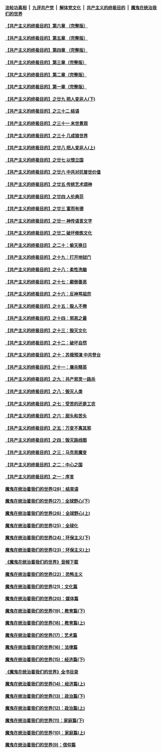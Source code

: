 

####  [法轮功真相](../../../../basic/blob/master/README.md?t=04100931) &nbsp;|&nbsp; [九评共产党](../../../../9ping.md/blob/master/README.md?t=04100931) &nbsp;|&nbsp; [解体党文化](../../../../jtdwh.md/blob/master/README.md?t=04100931)  &nbsp;|&nbsp; [共产主义的终极目的](../../../../gczydzjmd.md/blob/master/README.md?t=04100931) &nbsp;|&nbsp; [魔鬼在统治我们的世界](../../../../mgztzwmdsj.md/blob/master/README.md?t=04100931) 

#### [【共产主义的终极目的】第六章 （完整版）](../pages/nsc422/n11428913.md?t=04100931) 

#### [【共产主义的终极目的】第五章 （完整版）](../pages/nsc422/n11428912.md?t=04100931) 

#### [【共产主义的终极目的】第四章 （完整版）](../pages/nsc422/n11428907.md?t=04100931) 

#### [【共产主义的终极目的】第三章（完整版）](../pages/nsc422/n11428848.md?t=04100931) 

#### [【共产主义的终极目的】第二章（完整版）](../pages/nsc422/n11428831.md?t=04100931) 

#### [【共产主义的终极目的】第一章（完整版）](../pages/nsc422/n11417651.md?t=04100931) 

#### [【共产主义的终极目的】之廿九 把人变非人(下)](../pages/nsc422/n11344140.md?t=04100931) 

#### [【共产主义的终极目的】之三十二 结语](../pages/nsc422/n11360535.md?t=04100931) 

#### [【共产主义的终极目的】之三十一 末世景观](../pages/nsc422/n11351129.md?t=04100931) 

#### [【共产主义的终极目的】之三十 几成狼世界](../pages/nsc422/n11348280.md?t=04100931) 

#### [【共产主义的终极目的】之廿八 把人变非人(上)](../pages/nsc422/n11340492.md?t=04100931) 

#### [【共产主义的终极目的】之廿七 以恨立国](../pages/nsc422/n11336944.md?t=04100931) 

#### [【共产主义的终极目的】之廿六 中共对抗普世价值](../pages/nsc422/n11324785.md?t=04100931) 

#### [【共产主义的终极目的】之廿五 传统艺术颂神](../pages/nsc422/n11296396.md?t=04100931) 

#### [【共产主义的终极目的】之廿四 人伦典范](../pages/nsc422/n11296397.md?t=04100931) 

#### [【共产主义的终极目的】之廿三 富而有德](../pages/nsc422/n11283598.md?t=04100931) 

#### [【共产主义的终极目的】之廿一 神传语言文字](../pages/nsc422/n11263265.md?t=04100931) 

#### [【共产主义的终极目的】之廿二 破坏修炼文化](../pages/nsc422/n11245728.md?t=04100931) 

#### [【共产主义的终极目的】之二十：偷天换日](../pages/nsc422/n11238846.md?t=04100931) 

#### [【共产主义的终极目的】之十九：打开地狱门](../pages/nsc422/n11206376.md?t=04100931) 

#### [【共产主义的终极目的】之十八：柔性洗脑](../pages/nsc422/n11199994.md?t=04100931) 

#### [【共产主义的终极目的】之十七：颠倒善恶](../pages/nsc422/n11179782.md?t=04100931) 

#### [【共产主义的终极目的】之十六：反神骂祖宗](../pages/nsc422/n11166798.md?t=04100931) 

#### [【共产主义的终极目的】之十五：毁人不倦](../pages/nsc422/n11166792.md?t=04100931) 

#### [【共产主义的终极目的】之十四：邪恶之最](../pages/nsc422/n11150249.md?t=04100931) 

#### [【共产主义的终极目的】之十三：毁灭文化](../pages/nsc422/n11135227.md?t=04100931) 

#### [【共产主义的终极目的】之十二：破坏自然](../pages/nsc422/n11135214.md?t=04100931) 

#### [【共产主义的终极目的】之十：苏俄预演 中共登台](../pages/nsc422/n11118424.md?t=04100931) 

#### [【共产主义的终极目的】之十一：屠杀精英](../pages/nsc422/n11118442.md?t=04100931) 

#### [【共产主义的终极目的】之九：共产邪灵一路杀](../pages/nsc422/n11114139.md?t=04100931) 

#### [【共产主义的终极目的】之八：毁灭人类](../pages/nsc422/n11108503.md?t=04100931) 

#### [【共产主义的终极目的】之七：受苦的还是工农](../pages/nsc422/n11101809.md?t=04100931) 

#### [【共产主义的终极目的】之六：甜头和苦头](../pages/nsc422/n11096971.md?t=04100931) 

#### [【共产主义的终极目的】之五：万变不离其邪](../pages/nsc422/n11091285.md?t=04100931) 

#### [【共产主义的终极目的】之四：毁灭路线图](../pages/nsc422/n11086284.md?t=04100931) 

#### [【共产主义的终极目的】之三：马克思魔变](../pages/nsc422/n11061941.md?t=04100931) 

#### [【共产主义的终极目的】之二：中心之国](../pages/nsc422/n11047728.md?t=04100931) 

#### [【共产主义的终极目的】之一：序言](../pages/nsc422/n11086077.md?t=04100931) 

#### [魔鬼在统治着我们的世界(28)：结束语](../pages/nsc422/n10936246.md?t=04100931) 

#### [魔鬼在统治着我们的世界(27)：全球野心(下)](../pages/nsc422/n10928319.md?t=04100931) 

#### [魔鬼在统治着我们的世界(26)：全球野心(上)](../pages/nsc422/n10900318.md?t=04100931) 

#### [魔鬼在统治着我们的世界(25)：全球化](../pages/nsc422/n10788205.md?t=04100931) 

#### [魔鬼在统治着我们的世界(24)：环保主义(下)](../pages/nsc422/n10695307.md?t=04100931) 

#### [魔鬼在统治着我们的世界(23)：环保主义(上)](../pages/nsc422/n10688613.md?t=04100931) 

#### [《魔鬼在统治着我们的世界》音频下载](../pages/nsc422/n10635553.md?t=04100931) 

#### [魔鬼在统治着我们的世界(22)：恐怖主义](../pages/nsc422/n10614727.md?t=04100931) 

#### [魔鬼在统治着我们的世界(21)：文化篇](../pages/nsc422/n10597706.md?t=04100931) 

#### [魔鬼在统治着我们的世界(20)：媒体篇](../pages/nsc422/n10586579.md?t=04100931) 

#### [魔鬼在统治着我们的世界(19)：教育篇(下)](../pages/nsc422/n10564808.md?t=04100931) 

#### [魔鬼在统治着我们的世界(18)：教育篇(上)](../pages/nsc422/n10526970.md?t=04100931) 

#### [魔鬼在统治着我们的世界(17)：艺术篇](../pages/nsc422/n10499093.md?t=04100931) 

#### [魔鬼在统治着我们的世界(16)：法律篇](../pages/nsc422/n10485969.md?t=04100931) 

#### [魔鬼在统治着我们的世界(15)：经济篇(下)](../pages/nsc422/n10469975.md?t=04100931) 

#### [《魔鬼在统治着我们的世界》全书目录](../pages/nsc422/n10464261.md?t=04100931) 

#### [魔鬼在统治着我们的世界(14)：经济篇(上)](../pages/nsc422/n10457370.md?t=04100931) 

#### [魔鬼在统治着我们的世界(13)：政治篇(下)](../pages/nsc422/n10448270.md?t=04100931) 

#### [魔鬼在统治着我们的世界(12)：政治篇(上)](../pages/nsc422/n10444576.md?t=04100931) 

#### [魔鬼在统治着我们的世界(11)：家庭篇(下)](../pages/nsc422/n10440961.md?t=04100931) 

#### [魔鬼在统治着我们的世界(10)：家庭篇(上)](../pages/nsc422/n10435448.md?t=04100931) 

#### [魔鬼在统治着我们的世界(9)：信仰篇](../pages/nsc422/n10432159.md?t=04100931) 

